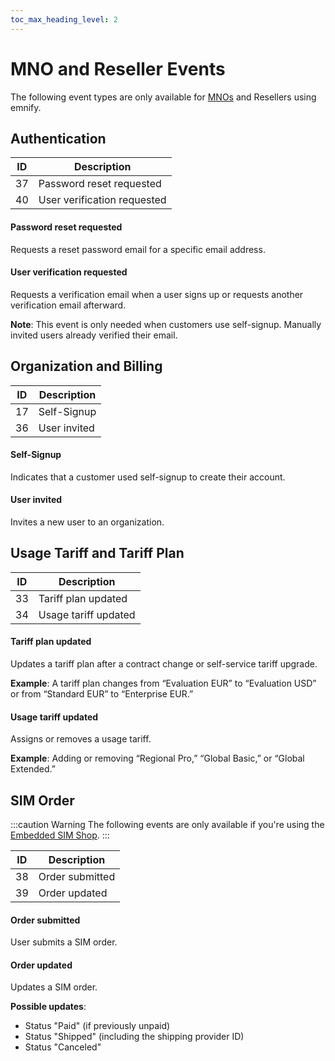 ```yaml
---
toc_max_heading_level: 2
---
```


# MNO and Reseller Events

The following event types are only available for [MNOs](https://www.emnify.com/iot-glossary/mno) and Resellers using emnify. 

## Authentication 

| ID   | Description  |
| ---- | ------------ |
| 37   | Password reset requested |
| 40   | User verification requested |

#### Password reset requested
Requests a reset password email for a specific email address.

#### User verification requested
Requests a verification email when a user signs up or requests another verification email afterward. 

**Note**: This event is only needed when customers use self-signup. Manually invited users already verified their email.

## Organization and Billing

| ID   | Description  |
| ---- | ------------ |
| 17   | Self-Signup |
| 36   | User invited |

#### Self-Signup
Indicates that a customer used self-signup to create their account.

#### User invited
Invites a new user to an organization.

## Usage Tariff and Tariff Plan

| ID   | Description  |
| ---- | ------------ |
| 33   | Tariff plan updated |
| 34   | Usage tariff updated |

#### Tariff plan updated
Updates a tariff plan after a contract change or self-service tariff upgrade. 

**Example**: A tariff plan changes from “Evaluation EUR” to “Evaluation USD” or from “Standard EUR” to “Enterprise EUR.”

#### Usage tariff updated
Assigns or removes a usage tariff. 

**Example**: Adding or removing “Regional Pro,” “Global Basic,” or “Global Extended.”

## SIM Order  
<!-- https://cdn.emnify.net/api/doc/event.html#sim-object -->

:::caution Warning
The following events are only available if you're using the [Embedded SIM Shop](https://cdn.emnify.net/api/doc/swagger.html?urls.primaryName=MNO#/Shop%20Inventory%20Management).
:::

| ID   | Description  |
| ---- | ------------ |
| 38   | Order submitted |
| 39   | Order updated |

#### Order submitted
User submits a SIM order.

#### Order updated
Updates a SIM order.

**Possible updates**:
- Status "Paid" (if previously unpaid)
- Status "Shipped" (including the shipping provider ID) <!-- TODO: Add sample data -->
- Status "Canceled"